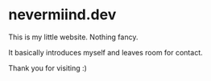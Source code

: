 # nevermiind.dev
This is my little website. Nothing fancy. 

It basically introduces myself and leaves room for contact. 

Thank you for visiting :)

